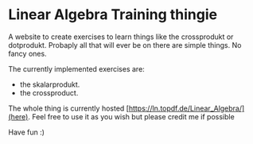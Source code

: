 # Linear Algebra Training thingie
A website to create exercises to learn things like the crossprodukt or dotprodukt. Probaply all that will ever be on there are simple things. No fancy ones.

The currently implemented exercises are:
 - the skalarprodukt.
 - the crossproduct.

The whole thing is currently hosted [https://ln.topdf.de/Linear_Algebra/](here). Feel free to use it as you wish but please credit me if possible

Have fun :)
